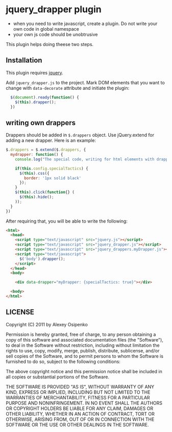 # jquery_drapper plugin #

 - when you need to write javascript, create a plugin. Do not write your own code in global namespace
 - your own js code should be unobtrusive

This plugin helps doing theese two steps.

## Installation ##

This plugin requires [jquery](http://jquery.com/).

Add `jquery_drapper.js` to the project. Mark DOM elements that you want to change with `data-decorate` attribute and initiate the plugin:

``` JavaScript
  $(document).ready(function() {
    $(this).drapper();
  })
```

## writing own drappers ##

Drappers should be added in `$.drappers` object. Use jQuery.extend for adding a new drapper. Here is an example:

``` javascript
$.drappers = $.extend($.drappers, {
  mydrapper: function() {
    console.log("The special code, writing for html elements with drapper type 'myDrapper'");

    if(this.config.specialTactics) {
      $(this).css({
        border: '1px solid black'
      });
    }
    $(this).click(function{} (
      $(this).hide();
    ));
  }
})
```

After requiring that, you will be able to write the following:

``` html
<html>
  <head>
    <script type="text/javascript" src="jquery.js"></script>
    <script type="text/javascript" src="jquery_drapper.js"></script>
    <script type="text/javascript" src="jquery_drappers.myDrapper.js"></script>
    <script type="text/javascript">
      $('body').drapper();
    </script>
  </head>
  <body>

    <div data-drapper="myDrapper: {specialTactics: true}"></div>

  <body>
</html>
```

## LICENSE ##

Copyright (C) 2011 by Alexey Osipenko

Permission is hereby granted, free of charge, to any person obtaining a copy
of this software and associated documentation files (the "Software"), to deal
in the Software without restriction, including without limitation the rights
to use, copy, modify, merge, publish, distribute, sublicense, and/or sell
copies of the Software, and to permit persons to whom the Software is
furnished to do so, subject to the following conditions:

The above copyright notice and this permission notice shall be included in
all copies or substantial portions of the Software.

THE SOFTWARE IS PROVIDED "AS IS", WITHOUT WARRANTY OF ANY KIND, EXPRESS OR
IMPLIED, INCLUDING BUT NOT LIMITED TO THE WARRANTIES OF MERCHANTABILITY,
FITNESS FOR A PARTICULAR PURPOSE AND NONINFRINGEMENT. IN NO EVENT SHALL THE
AUTHORS OR COPYRIGHT HOLDERS BE LIABLE FOR ANY CLAIM, DAMAGES OR OTHER
LIABILITY, WHETHER IN AN ACTION OF CONTRACT, TORT OR OTHERWISE, ARISING FROM,
OUT OF OR IN CONNECTION WITH THE SOFTWARE OR THE USE OR OTHER DEALINGS IN
THE SOFTWARE.


